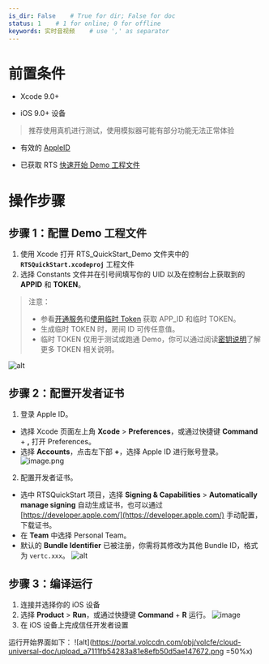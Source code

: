 ```yaml
---
is_dir: False    # True for dir; False for doc
status: 1    # 1 for online; 0 for offline
keywords: 实时音视频    # use ',' as separator
---
```


# 前置条件
*   Xcode 9.0+

*   iOS 9.0+ 设备
> 推荐使用真机进行测试，使用模拟器可能有部分功能无法正常体验

*   有效的 [AppleID](http://appleid.apple.com/)

*   已获取 RTS [快速开始 Demo 工程文件](https://www.volcengine.com/docs/6348/135795)

# 操作步骤
## 步骤 1：配置 Demo 工程文件
1.  使用 Xcode 打开 RTS_QuickStart_Demo 文件夹中的 **`RTSQuickStart.xcodeproj`** 工程文件
2.  选择 Constants 文件并在引号间填写你的 UID 以及在控制台上获取到的  **APPID**   和   **TOKEN**。
> 注意：
> * 参看[开通服务](69865)和[使用临时 Token](70121.md#使用临时-token) 获取 APP_ID 和临时 TOKEN。
> * 生成临时 TOKEN 时，房间 ID 可传任意值。 
> * 临时 TOKEN 仅用于测试或跑通 Demo，你可以通过阅读[密钥说明](https://www.volcengine.com/docs/6348/70121)了解更多 TOKEN 相关说明。

![alt](https://portal.volccdn.com/obj/volcfe/cloud-universal-doc/upload_22683993f1869df0f98750933ab8255d.jpg)

## 步骤 2：配置开发者证书
1.  登录 Apple ID。

*   选择 Xcode 页面左上角 **Xcode** > **Preferences**，或通过快捷键 **Command** + **,** 打开 Preferences。
*   选择 **Accounts**，点击左下部 **+**，选择 Apple ID 进行账号登录。
![image.png](https://p-vcloud.byteimg.com/tos-cn-i-em5hxbkur4/5c256e713ddd4bc6b5c8526a6b382c86~tplv-em5hxbkur4-noop.image?width=1280&height=849)
2.  配置开发者证书。
*   选中 RTSQuickStart 项目，选择 **Signing & Capabilities** > **Automatically manage signing** 自动生成证书，也可以通过 [https://developer.apple.com/](https://developer.apple.com/) 手动配置，下载证书。
*   在 **Team** 中选择 Personal Team。
*   默认的 **Bundle Identifier** 已被注册，你需将其修改为其他 Bundle ID，格式为 `vertc.xxx`。
![alt](https://portal.volccdn.com/obj/volcfe/cloud-universal-doc/upload_2e39c134f918ac287b3d29f3d9356bbb.jpg)


## 步骤 3：编译运行
1.  连接并选择你的 iOS 设备
2.  选择 **Product** > **Run**，或通过快捷键 **Command** + **R** 运行。
![image](https://p-vcloud.byteimg.com/tos-cn-i-em5hxbkur4/a46afe5d1bb848dd8aa2f423a5fafe8c~tplv-em5hxbkur4-noop.image?width=1164&height=850)
3.  在 iOS 设备上完成信任开发者设置

运行开始界面如下：
![alt](https://portal.volccdn.com/obj/volcfe/cloud-universal-doc/upload_a7111fb54283a81e8efb50d5ae147672.png =50%x)
